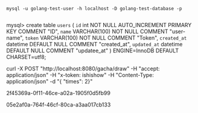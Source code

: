```
mysql -u golang-test-user -h localhost -D golang-test-database -p


```

mysql> create table `users` (
`id` int NOT NULL AUTO_INCREMENT PRIMARY KEY COMMENT "ID",
`name` VARCHAR(100) NOT NULL COMMENT "user-name",
`token` VARCHAR(100) NOT NULL COMMENT "Token",
`created_at` datetime DEFAULT NULL COMMENT "created_at",
`updated_at` datetime DEFAULT NULL COMMENT "updatee_at"
) ENGINE=InnoDB DEFAULT CHARSET=utf8;

curl -X POST "http://localhost:8080/gacha/draw" -H "accept: application/json" -H "x-token: ishishow" -H "Content-Type: application/json" -d "{ \"times\": 2}"

2f45369a-0f11-46ce-a02a-1905f0d5fb99

05e2af0a-764f-46cf-80ca-a3aa017cb133
